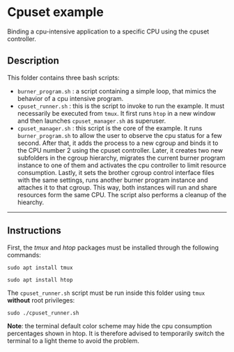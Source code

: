 # Cpuset example

Binding a cpu-intensive application to a specific CPU using the cpuset controller.

## Description
This folder contains three bash scripts:
- `burner_program.sh` : a script containing a simple loop, that mimics the behavior of a cpu intensive program.
- `cpuset_runner.sh` : this is the script to invoke to run the example. It must necessarily be executed from `tmux`. It first runs `htop` in a new window and then launches `cpuset_manager.sh` as superuser.
- `cpuset_manager.sh` : this script is the core of the example. It runs `burner_program.sh` to allow the user to observe the cpu status for a few second. After that, it adds the process to a new cgroup and binds it to the CPU number 2 using the cpuset controller. Later, it creates two new subfolders in the cgroup hierarchy, migrates the current burner program instance to one of them and activates the cpu controller to limit resource consumption. Lastly, it sets the brother cgroup control interface files with the same settings, runs another burner program instance and attaches it to that cgroup. This way, both instances will run and share resources form the same CPU. The script also performs a cleanup of the hiearchy.

---

## Instructions

First, the <em>tmux</em> and <em>htop</em> packages must be installed through the following commands:
```
sudo apt install tmux
```
```
sudo apt install htop
```

The `cpuset_runner.sh` script must be run inside this folder using `tmux` **without** root privileges:
```
sudo ./cpuset_runner.sh
``` 

**Note**: the terminal default color scheme may hide the cpu consumption percentages shown in htop. It is therefore advised to temporarily switch the terminal to a light theme to avoid the problem.